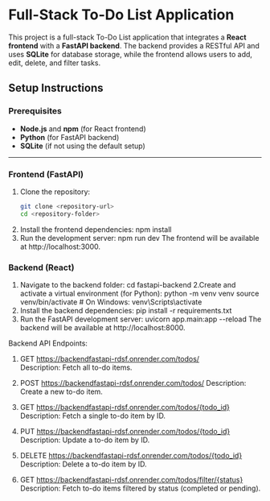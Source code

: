 # Full-Stack To-Do List Application

This project is a full-stack To-Do List application that integrates a **React frontend** with a **FastAPI backend**. The backend provides a RESTful API and uses **SQLite** for database storage, while the frontend allows users to add, edit, delete, and filter tasks.

## Setup Instructions

### Prerequisites
- **Node.js** and **npm** (for React frontend)
- **Python** (for FastAPI backend)
- **SQLite** (if not using the default setup)

---

### Frontend (FastAPI)

1. Clone the repository:
   ```bash
   git clone <repository-url>
   cd <repository-folder>
2. Install the frontend dependencies: 
   npm install
3. Run the development server:
   npm run dev
The frontend will be available at http://localhost:3000.
   
### Backend (React)
1. Navigate to the backend folder:
   cd fastapi-backend
2.Create and activate a virtual environment (for Python):
  python -m venv venv
  source venv/bin/activate  # On Windows: venv\Scripts\activate
3. Install the backend dependencies:
   pip install -r requirements.txt
4. Run the FastAPI development server:
   uvicorn app.main:app --reload
The backend will be available at http://localhost:8000.

Backend API Endpoints:
1. GET https://backendfastapi-rdsf.onrender.com/todos/  
   Description: Fetch all to-do items.  


2. POST https://backendfastapi-rdsf.onrender.com/todos/
Description: Create a new to-do item.


3. GET https://backendfastapi-rdsf.onrender.com/todos/{todo_id}
Description: Fetch a single to-do item by ID.


4. PUT https://backendfastapi-rdsf.onrender.com/todos/{todo_id}
Description: Update a to-do item by ID.


5. DELETE https://backendfastapi-rdsf.onrender.com/todos/{todo_id}
Description: Delete a to-do item by ID.


6. GET https://backendfastapi-rdsf.onrender.com/todos/filter/{status}
Description: Fetch to-do items filtered by status (completed or pending).
